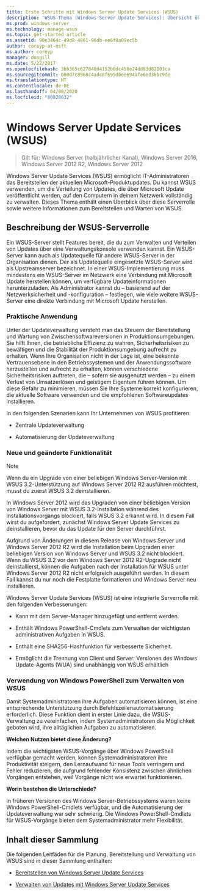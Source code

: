 ```yaml
---
title: Erste Schritte mit Windows Server Update Services (WSUS)
description: 'WSUS-Thema (Windows Server Update Services): Übersicht über die Serverrolle und praktische Anwendungsfälle'
ms.prod: windows-server
ms.technology: manage-wsus
ms.topic: get-started article
ms.assetid: 90e3464c-49d8-4861-96db-ee6f8a09ec5b
author: coreyp-at-msft
ms.author: coreyp
manager: dongill
ms.date: 5/22/2017
ms.openlocfilehash: 3bb365c627840d4152b0dc450e24dd83d82103ca
ms.sourcegitcommit: b00d7c8968c4adc8f699dbee694afe6ed36bc9de
ms.translationtype: HT
ms.contentlocale: de-DE
ms.lasthandoff: 04/08/2020
ms.locfileid: "80828632"
---
```

# <a name="windows-server-update-services-wsus"></a>Windows Server Update Services (WSUS)

>Gilt für: Windows Server (halbjährlicher Kanal), Windows Server 2016, Windows Server 2012 R2, Windows Server 2012

Windows Server Update Services (WSUS) ermöglicht IT-Administratoren das Bereitstellen der aktuellen Microsoft-Produktupdates. Du kannst WSUS verwenden, um die Verteilung von Updates, die über Microsoft Update veröffentlicht werden, auf den Computern in deinem Netzwerk vollständig zu verwalten. Dieses Thema enthält einen Überblick über diese Serverrolle sowie weitere Informationen zum Bereitstellen und Warten von WSUS.

## <a name="wsus-server-role-description"></a>Beschreibung der WSUS-Serverrolle
Ein WSUS-Server stellt Features bereit, die du zum Verwalten und Verteilen von Updates über eine Verwaltungskonsole verwenden kannst. Ein WSUS-Server kann auch als Updatequelle für andere WSUS-Server in der Organisation dienen. Der als Updatequelle eingesetzte WSUS-Server wird als Upstreamserver bezeichnet. In einer WSUS-Implementierung muss mindestens ein WSUS-Server im Netzwerk eine Verbindung mit Microsoft Update herstellen können, um verfügbare Updateinformationen herunterzuladen. Als Administrator kannst du – basierend auf der Netzwerksicherheit und -konfiguration – festlegen, wie viele weitere WSUS-Server eine direkte Verbindung mit Microsoft Update herstellen.

### <a name="practical-applications"></a>Praktische Anwendung
Unter der Updateverwaltung versteht man das Steuern der Bereitstellung und Wartung von Zwischensoftwareversionen in Produktionsumgebungen. Sie hilft Ihnen, die betriebliche Effizienz zu wahren, Sicherheitsrisiken zu bewältigen und die Stabilität der Produktionsumgebung aufrecht zu erhalten. Wenn Ihre Organisation nicht in der Lage ist, eine bekannte Vertrauensebene in den Betriebssystemen und der Anwendungssoftware herzustellen und aufrecht zu erhalten, können verschiedene Sicherheitsrisiken auftreten, die – sofern sie ausgenutzt werden – zu einem Verlust von Umsatzerlösen und geistigem Eigentum führen können. Um diese Gefahr zu minimieren, müssen Sie Ihre Systeme korrekt konfigurieren, die aktuelle Software verwenden und die empfohlenen Softwareupdates installieren.

In den folgenden Szenarien kann Ihr Unternehmen von WSUS profitieren:

-   Zentrale Updateverwaltung

-   Automatisierung der Updateverwaltung

### <a name="new-and-changed-functionality"></a>Neue und geänderte Funktionalität

> [!NOTE]
> Wenn du ein Upgrade von einer beliebigen Windows Server-Version mit WSUS 3.2-Unterstützung auf Windows Server 2012 R2 ausführen möchtest, musst du zuerst WSUS 3.2 deinstallieren.
> 
> In Windows Server 2012 wird das Upgraden von einer beliebigen Version von Windows Server mit WSUS 3.2-Installation während des Installationsvorgangs blockiert, falls WSUS 3.2 erkannt wird. In diesem Fall wirst du aufgefordert, zunächst Windows Server Update Services zu deinstallieren, bevor du das Update für den Server durchführst.
> 
> Aufgrund von Änderungen in diesem Release von Windows Server und Windows Server 2012 R2 wird die Installation beim Upgraden einer beliebigen Version von Windows Server und WSUS 3.2 nicht blockiert. Wenn du WSUS 3.2 vor dem Windows Server 2012 R2-Upgrade nicht deinstallierst, können die Aufgaben nach der Installation für WSUS unter Windows Server 2012 R2 nicht erfolgreich ausgeführt werden. In diesem Fall kannst du nur noch die Festplatte formatieren und Windows Server neu installieren.

Windows Server Update Services (WSUS) ist eine integrierte Serverrolle mit den folgenden Verbesserungen:

-   Kann mit dem Server-Manager hinzugefügt und entfernt werden.

-   Enthält Windows PowerShell-Cmdlets zum Verwalten der wichtigsten administrativen Aufgaben in WSUS.

-   Enthält eine SHA256-Hashfunktion für verbesserte Sicherheit.

-   Ermöglicht die Trennung von Client und Server: Versionen des Windows Update-Agents (WUA) sind unabhängig von WSUS erhältlich

### <a name="using-windows-powershell-to-manage-wsus"></a>Verwendung von Windows PowerShell zum Verwalten von WSUS
Damit Systemadministratoren ihre Aufgaben automatisieren können, ist eine entsprechende Unterstützung durch Befehlszeilenautomatisierung erforderlich. Diese Funktion dient in erster Linie dazu, die WSUS-Verwaltung zu vereinfachen, indem Systemadministratoren die Möglichkeit geboten wird, ihre alltäglichen Aufgaben zu automatisieren.

**Welchen Nutzen bietet diese Änderung?**

Indem die wichtigsten WSUS-Vorgänge über Windows PowerShell verfügbar gemacht werden, können Systemadministratoren ihre Produktivität steigern, den Lernaufwand für neue Tools verringern und Fehler reduzieren, die aufgrund fehlender Konsistenz zwischen ähnlichen Vorgängen entstehen, weil Vorgänge nicht wie erwartet funktionieren.

**Worin bestehen die Unterschiede?**

In früheren Versionen des Windows Server-Betriebssystems waren keine Windows PowerShell-Cmdlets verfügbar, und die Automatisierung der Updateverwaltung war sehr schwierig. Die Windows PowerShell-Cmdlets für WSUS-Vorgänge bieten dem Systemadministrator mehr Flexibilität.

## <a name="in-this-collection"></a>Inhalt dieser Sammlung
Die folgenden Leitfäden für die Planung, Bereitstellung und Verwaltung von WSUS sind in dieser Sammlung enthalten:

-   [Bereitstellen von Windows Server Update Services](../deploy/deploy-windows-server-update-services.md)

-   [Verwalten von Updates mit Windows Server Update Services](../manage/update-management-with-windows-server-update-services.md)


